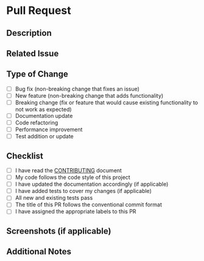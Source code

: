 # Pull Request

## Description
<!-- Provide a brief description of the changes made in this pull request -->

## Related Issue
<!-- Link to the issue that this PR addresses (if applicable) -->
<!-- Example: Fixes #123 -->

## Type of Change
<!-- Select the type of change by placing an x in the matching brackets -->
- [ ] Bug fix (non-breaking change that fixes an issue)
- [ ] New feature (non-breaking change that adds functionality)
- [ ] Breaking change (fix or feature that would cause existing functionality to not work as expected)
- [ ] Documentation update
- [ ] Code refactoring
- [ ] Performance improvement
- [ ] Test addition or update

## Checklist
<!-- Place an x in the matching brackets for the items you've completed -->
- [ ] I have read the [CONTRIBUTING](../CONTRIBUTING.md) document
- [ ] My code follows the code style of this project
- [ ] I have updated the documentation accordingly (if applicable)
- [ ] I have added tests to cover my changes (if applicable)
- [ ] All new and existing tests pass
- [ ] The title of this PR follows the conventional commit format
- [ ] I have assigned the appropriate labels to this PR

## Screenshots (if applicable)
<!-- Add screenshots to help explain the changes if they include UI modifications -->

## Additional Notes
<!-- Add any other relevant information about this PR -->